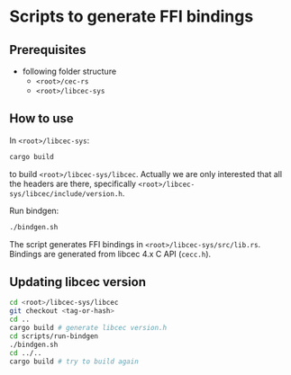 # Scripts to generate FFI bindings

## Prerequisites

- following folder structure
  - `<root>/cec-rs`
  - `<root>/libcec-sys`

## How to use

In `<root>/libcec-sys`:

```bash
cargo build
```

to build `<root>/libcec-sys/libcec`. Actually we are only interested that all the headers are there, specifically `<root>/libcec-sys/libcec/include/version.h`.

Run bindgen:

```bash
./bindgen.sh
```

The script generates FFI bindings in `<root>/libcec-sys/src/lib.rs`. 
Bindings are generated from libcec 4.x C API (`cecc.h`).

## Updating libcec version

```bash
cd <root>/libcec-sys/libcec
git checkout <tag-or-hash>
cd ..
cargo build # generate libcec version.h
cd scripts/run-bindgen
./bindgen.sh
cd ../..
cargo build # try to build again
```
